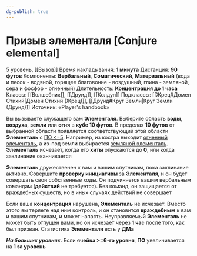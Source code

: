 ```yaml
---
dg-publish: true
---
```

# Призыв элементаля [Conjure elemental]
5 уровень, [[Вызов]]
Время накладывания: **1 минута**
Дистанция: **90 футов**
Компоненты: **Вербальный**, **Соматический**, **Материальный** (вода и песок - водяной, горящее благовоние - воздушный, глина - земляной, сера и фосфор - огненный)
Длительность: **Концентрация до 1 часа**
Классы: [[Волшебник]], [[Друид]], [[Колдун]]
Подклассы: [[Жрец#Домен Стихий|Домен Стихий (Жрец)]], [[Друид#Круг Земли|Круг Земли (Друид)]]
Источник: «Player's handbook»

Вы вызываете служащего вам **Элементаля**. Выберите область **воды**, **воздуха**, **земли** или **огня** в **кубе 10 футов**. В пределах **10 футов** от выбранной области появляется соответствующий этой области **Элементаль** с [ПО <=5](https://dnd.su/bestiary/?search=&type=30&danger=10%7C11%7C12%7C13%7C14%7C15%7C16%7C17%7C18). Например, из костра выходит [огненный элементаль](https://dnd.su/bestiary/143-fire_elemental/), а из-под земли выбирается [земляной элементаль](https://dnd.su/bestiary/142-earth_elemental/). **Элементаль** исчезает, когда его **хиты** опускаются до **0**, или когда заклинание оканчивается

**Элементаль** дружественен к вам и вашим спутникам, пока заклинание активно. Совершите **проверку инициативы** за **Элементаля**, и он будет совершать свои собственные ходы. Он подчиняется вашим вербальным командам (**действий** не требуется). Без команд, он защищается от враждебных существ, но в иных случаях действий не совершает

Если ваша **концентрация** нарушена, **Элементаль** не исчезает. Вместо этого вы теряете над ним контроль, и он становится **враждебным** к вам и вашим спутникам, и может напасть. Неуправляемый **Элементаль** не может быть отпущен вами, но он исчезает через **1 час** после того, как был призван. Статистика **Элементаля** есть у **ДМа**

**_На больших уровнях._** Если **ячейка >=6-го уровня**, **ПО** увеличивается на **1 за уровень**